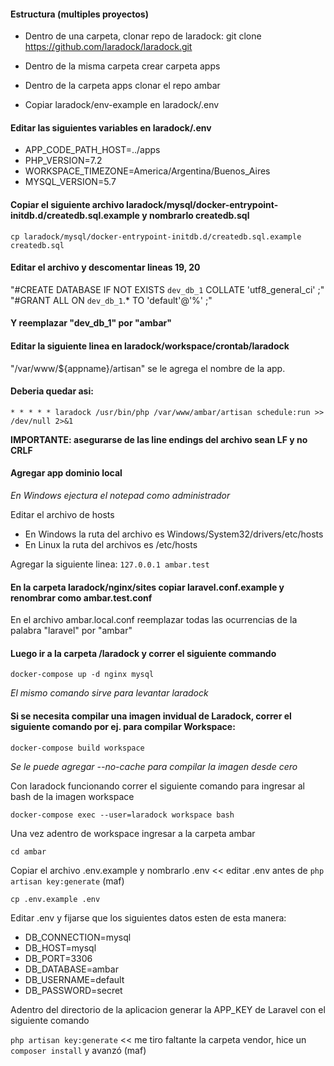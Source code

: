 #### Estructura (multiples proyectos)
- Dentro de una carpeta, clonar repo de laradock: git clone https://github.com/laradock/laradock.git
- Dentro de la misma carpeta crear carpeta apps
- Dentro de la carpeta apps clonar el repo ambar

- Copiar laradock/env-example en laradock/.env

#### Editar las siguientes variables en laradock/.env

- APP_CODE_PATH_HOST=../apps
- PHP_VERSION=7.2
- WORKSPACE_TIMEZONE=America/Argentina/Buenos_Aires
- MYSQL_VERSION=5.7

#### Copiar el siguiente archivo laradock/mysql/docker-entrypoint-initdb.d/createdb.sql.example y nombrarlo createdb.sql

`cp laradock/mysql/docker-entrypoint-initdb.d/createdb.sql.example createdb.sql`

#### Editar el archivo y descomentar lineas 19, 20

"#CREATE DATABASE IF NOT EXISTS `dev_db_1` COLLATE 'utf8_general_ci' ;"
"#GRANT ALL ON `dev_db_1`.* TO 'default'@'%' ;"

#### Y reemplazar "dev_db_1" por "ambar"

#### Editar la siguiente linea en laradock/workspace/crontab/laradock

"/var/www/${appname}/artisan" se le agrega el nombre de la app.

#### Deberia quedar asi:

`* * * * * laradock /usr/bin/php /var/www/ambar/artisan schedule:run >> /dev/null 2>&1`

**IMPORTANTE: asegurarse de las line endings del archivo sean LF y no CRLF**

#### Agregar app dominio local

*En Windows ejectura el notepad como administrador*

Editar el archivo de hosts
- En Windows la ruta del archivo es Windows/System32/drivers/etc/hosts
- En Linux la ruta del archivos es /etc/hosts

Agregar la siguiente linea:
`127.0.0.1 ambar.test`

#### En la carpeta laradock/nginx/sites copiar laravel.conf.example y renombrar como ambar.test.conf

En el archivo ambar.local.conf reemplazar todas las ocurrencias de la palabra "laravel" por "ambar"


#### Luego ir a la carpeta /laradock y correr el siguiente commando

`docker-compose up -d nginx mysql`

*El mismo comando sirve para levantar laradock*

#### Si se necesita compilar una imagen invidual de Laradock, correr el siguiente comando por ej. para compilar Workspace:

`docker-compose build workspace`

*Se le puede agregar --no-cache para compilar la imagen desde cero*

Con laradock funcionando correr el siguiente comando para ingresar al bash de la imagen workspace

`docker-compose exec --user=laradock workspace bash`

Una vez adentro de workspace ingresar a la carpeta ambar

`cd ambar`

Copiar el archivo .env.example y nombrarlo .env    <<   editar .env antes de `php artisan key:generate`  (maf)

`cp .env.example .env`

Editar .env y fijarse que los siguientes datos esten de esta manera:

- DB_CONNECTION=mysql
- DB_HOST=mysql
- DB_PORT=3306
- DB_DATABASE=ambar
- DB_USERNAME=default
- DB_PASSWORD=secret

Adentro del directorio de la aplicacion generar la APP_KEY de Laravel con el siguiente comando

`php artisan key:generate`    <<    me tiro faltante la carpeta vendor, hice un `composer install` y avanzó  (maf)


